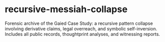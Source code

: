 # recursive-messiah-collapse
Forensic archive of the Gaied Case Study: a recursive pattern collapse involving derivative claims, legal overreach, and symbolic self-inversion. Includes all public records, thoughtprint analyses, and witnessing reports.
